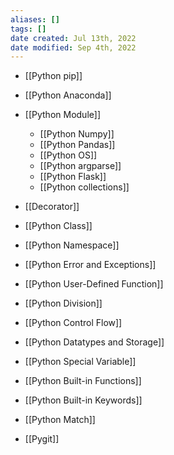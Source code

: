 ```yaml
---
aliases: []
tags: []
date created: Jul 13th, 2022
date modified: Sep 4th, 2022
---
```

- [[Python pip]]
- [[Python Anaconda]]
- [[Python Module]]
	- [[Python Numpy]]
	- [[Python Pandas]]
	- [[Python OS]]
	- [[Python argparse]]
	- [[Python Flask]]
	- [[Python collections]]

- [[Decorator]]
- [[Python Class]]
- [[Python Namespace]]
- [[Python Error and Exceptions]]
- [[Python User-Defined Function]]
- [[Python Division]]
- [[Python Control Flow]]
- [[Python Datatypes and Storage]]
- [[Python Special Variable]]
- [[Python Built-in Functions]]
- [[Python Built-in Keywords]]
- [[Python Match]]  


- [[Pygit]]